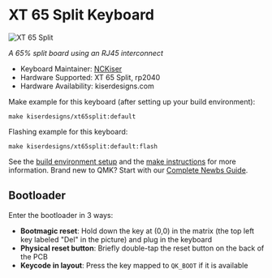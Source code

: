 # XT 65 Split Keyboard

![XT 65 Split](https://assets.bigcartel.com/product_images/371798743/Screenshot+2023-11-08+124338.png)

*A 65% split board using an RJ45 interconnect*
* Keyboard Maintainer: [NCKiser](https://github.com/NCKiser)
* Hardware Supported: XT 65 Split, rp2040
* Hardware Availability: kiserdesigns.com

Make example for this keyboard (after setting up your build environment):

    make kiserdesigns/xt65split:default

Flashing example for this keyboard:

    make kiserdesigns/xt65split:default:flash
    
See the [build environment setup](https://docs.qmk.fm/#/getting_started_build_tools) and the [make instructions](https://docs.qmk.fm/#/getting_started_make_guide) for more information. Brand new to QMK? Start with our [Complete Newbs Guide](https://docs.qmk.fm/#/newbs).
## Bootloader
Enter the bootloader in 3 ways:
* **Bootmagic reset**: Hold down the key at (0,0) in the matrix (the top left key labeled "Del" in the picture) and plug in the keyboard
* **Physical reset button**: Briefly double-tap the reset button on the back of the PCB
* **Keycode in layout**: Press the key mapped to `QK_BOOT` if it is available
